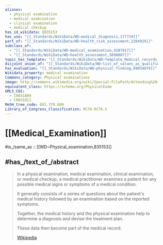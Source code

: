 ```yaml
---
aliases:
  - physical examination
  - medical examination
  - clinical examination
  - medical checkup
has_id_wikidata: Q835153
has_use: "[[_Standards/WikiData/WD~medical_diagnosis,177719]]"
part_of: "[[_Standards/WikiData/WD~health_risk_assessment,2284929]]"
subclass_of:
  - "[[_Standards/WikiData/WD~medical_examination,4287917]]"
  - "[[_Standards/WikiData/WD~health_assessment,5690807]]"
topic_has_template: "[[_Standards/WikiData/WD~Template_Medical_records_and_physical_exam,10541826]]"
disjoint_union_of: "[[_Standards/WikiData/WD~list_of_values_as_qualifiers,23766486]]"
has_evaluation: "[[_Standards/WikiData/WD~physical_finding,69034079]]"
Wikidata_property: medical examination
Commons_category: Physical examinations
image: http://commons.wikimedia.org/wiki/Special:FilePath/Attending%20surgeon%27s%20office%3B%20examination%20room%2C%20Washington%2C%20D.C.%20World%20War%201%20%281910s%29.jpg
equivalent_class: https://schema.org/PhysicalExam
UMLS_CUI:
  - C0031809
  - C0031811
MeSH_tree_code: E01.370.600
Library_of_Congress_Classification: RC76-RC76.5
---
```


# [[Medical_Examination]] 

#is_/same_as :: [[WD~Physical_examination,835153]] 

## #has_/text_of_/abstract 

> In a physical examination, medical examination, clinical examination, or medical checkup, 
> a medical practitioner examines a patient for any possible medical signs 
> or symptoms of a medical condition. 
> 
> It generally consists of a series of questions about the patient's medical history 
> followed by an examination based on the reported symptoms. 
> 
> Together, the medical history and the physical examination help to determine a diagnosis 
> and devise the treatment plan. 
> 
> These data then become part of the medical record.
>
> [Wikipedia](https://en.wikipedia.org/wiki/Physical%20examination) 

